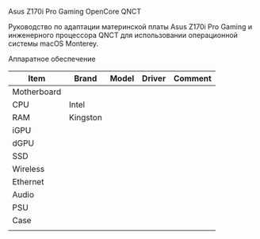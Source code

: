 Asus Z170i Pro Gaming OpenCore QNCT

Руководство по адаптации материнской платы Asus Z170i Pro Gaming и инженерного процессора QNCT для использовании операционной системы macOS Monterey.

Аппаратное обеспечение

| Item        | Brand    | Model | Driver | Comment |
|-------------|----------|-------|--------|---------|
| Motherboard |          |       |        |         |
| CPU         | 	Intel   |       |        |         |
| RAM         | Kingston |       |        |         |
| iGPU        |          |       |        |         |
| dGPU        |          |       |        |         |
| SSD         |          |       |        |         |
| Wireless    |          |       |        |         |
| Ethernet    |          |       |        |         |
| Audio       |          |       |        |         |
| PSU         |          |       |        |         |
| Case        |          |       |        |         |
|             |          |       |        |         |

